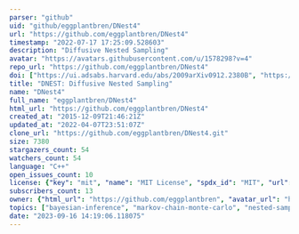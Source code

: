 ```yaml
---
parser: "github"
uid: "github/eggplantbren/DNest4"
url: "https://github.com/eggplantbren/DNest4"
timestamp: "2022-07-17 17:25:09.528603"
description: "Diffusive Nested Sampling"
avatar: "https://avatars.githubusercontent.com/u/1578298?v=4"
repo_url: "https://github.com/eggplantbren/DNest4"
doi: ["https://ui.adsabs.harvard.edu/abs/2009arXiv0912.2380B", "https://ui.adsabs.harvard.edu/abs/2010ascl.soft10029B/abstract"]
title: "DNEST: Diffusive Nested Sampling"
name: "DNest4"
full_name: "eggplantbren/DNest4"
html_url: "https://github.com/eggplantbren/DNest4"
created_at: "2015-12-09T21:46:21Z"
updated_at: "2022-04-07T23:51:07Z"
clone_url: "https://github.com/eggplantbren/DNest4.git"
size: 7380
stargazers_count: 54
watchers_count: 54
language: "C++"
open_issues_count: 10
license: {"key": "mit", "name": "MIT License", "spdx_id": "MIT", "url": "https://api.github.com/licenses/mit", "node_id": "MDc6TGljZW5zZTEz"}
subscribers_count: 13
owner: {"html_url": "https://github.com/eggplantbren", "avatar_url": "https://avatars.githubusercontent.com/u/1578298?v=4", "login": "eggplantbren", "type": "User"}
topics: ["bayesian-inference", "markov-chain-monte-carlo", "nested-sampling", "probability", "probabilistic-programming"]
date: "2023-09-16 14:19:06.118075"
---
```


